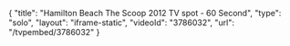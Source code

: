 {
    "title": "Hamilton Beach The Scoop 2012 TV spot - 60 Second",
    "type": "solo",
    "layout": "iframe-static",
    "videoId": "3786032",
    "url": "\/tvpembed\/3786032"
}